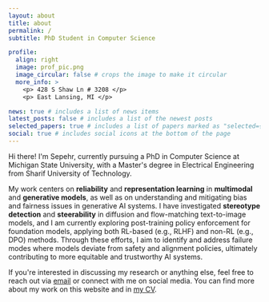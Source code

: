 ```yaml
---
layout: about
title: about
permalink: /
subtitle: PhD Student in Computer Science

profile:
  align: right
  image: prof_pic.png
  image_circular: false # crops the image to make it circular
  more_info: >
    <p> 428 S Shaw Ln # 3208 </p>
    <p> East Lansing, MI </p>

news: true # includes a list of news items
latest_posts: false # includes a list of the newest posts
selected_papers: true # includes a list of papers marked as "selected={true}"
social: true # includes social icons at the bottom of the page
---
```


Hi there! I'm Sepehr, currently pursuing a PhD in Computer Science at Michigan State University, with a Master's degree in Electrical Engineering from Sharif University of Technology.

My work centers on **reliability** and **representation learning** in **multimodal** and **generative models**, as well as on understanding and mitigating bias and fairness issues in generative AI systems. I have investigated **stereotype detection** and **steerability** in diffusion and flow-matching text-to-image models, and I am currently exploring post-training policy enforcement for foundation models, applying both RL-based (e.g., RLHF) and non-RL (e.g., DPO) methods. Through these efforts, I aim to identify and address failure modes where models deviate from safety and alignment policies, ultimately contributing to more equitable and trustworthy AI systems.

If you're interested in discussing my research or anything else, feel free to reach out via [email](mailto:sepehr@msu.edu) or connect with me on social media. You can find more about my work on this website and in [my CV](https://sepehrdehdashtian.github.io/assets/pdf/CV-SepehrDehdashtian.pdf). 

<!-- **<span style="color: red;">I am actively seeking research internship opportunities for summer 2025 and would love to hear from you.</span>** -->
